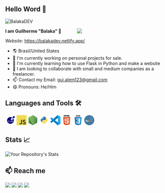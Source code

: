 ## Hello Word 👋

<p align="left"> <img src="https://komarev.com/ghpvc/?username=BalakaDEV" alt="BalakaDEV" /> </p>

<img align="right" width="275" src="https://media3.giphy.com/media/RMwgs5kZqkRyhF24KK/giphy.gif" />

**I am Guilherme "Balaka" 👤** <p>
*Website:* https://balakadev.netlify.app/
- 🌎 Brasil/United States
- 🔭 I'm currently working on personal projects for sale.
- 🌱 I'm currently learning how to use Flask in Python and make a website
- 👯 I am looking to collaborate with small and medium companies as a freelancer. 
- 📫 Contact my Email: gui.alem123@gmail.com
- 😄 Pronouns: He/Him 

## **Languages and Tools 🛠️** 

<img height="32" src="https://raw.githubusercontent.com/github/explore/80688e429a7d4ef2fca1e82350fe8e3517d3494d/topics/lua/lua.png"></code>
<img height="32" src="https://raw.githubusercontent.com/github/explore/80688e429a7d4ef2fca1e82350fe8e3517d3494d/topics/javascript/javascript.png"></code>
<img height="32" src="https://raw.githubusercontent.com/github/explore/80688e429a7d4ef2fca1e82350fe8e3517d3494d/topics/nodejs/nodejs.png"></code>
<img height="32" src="https://raw.githubusercontent.com/github/explore/80688e429a7d4ef2fca1e82350fe8e3517d3494d/topics/python/python.png"></code>
<img height="32" src="https://raw.githubusercontent.com/github/explore/80688e429a7d4ef2fca1e82350fe8e3517d3494d/topics/visual-studio-code/visual-studio-code.png"></code>
<img height="32" src="https://raw.githubusercontent.com/github/explore/80688e429a7d4ef2fca1e82350fe8e3517d3494d/topics/html/html.png"></code>
<img height="32" src="https://raw.githubusercontent.com/github/explore/80688e429a7d4ef2fca1e82350fe8e3517d3494d/topics/css/css.png"></code>
<img height="32" src="https://raw.githubusercontent.com/sachinverma53121/sachinverma53121/master/icons/mysql.png"></code>

## **Stats 📈**
![Your Repository's Stats](https://github-readme-stats.vercel.app/api?username=BalakaDEV&theme=tokyonight&show_icons=true)

<p>

## 📫 **Reach me**
 
<div> 
  <a href="https://www.youtube.com/channel/UCHA_fmzeUZuE-iGbgI3VkRQ" target="_blank"><img src="https://img.shields.io/badge/YouTube-FF0000?style=for-the-badge&logo=youtube&logoColor=white" target="_blank"></a>
  <a href="https://www.instagram.com/gui_alem/" target="_blank"><img src="https://img.shields.io/badge/-Instagram-%23E4405F?style=for-the-badge&logo=instagram&logoColor=white" target="_blank"></a>
 	<a href="https://www.twitch.tv/balakadev" target="_blank"><img src="https://img.shields.io/badge/Twitch-9146FF?style=for-the-badge&logo=twitch&logoColor=white" target="_blank"></a>
   <a href="https://discordapp.com/users/746670069903261696/" target="_blank"><img src="https://img.shields.io/badge/Discord-Balaka%239918-7289DA?logo=Discord&style=for-the-badge" target="_blank"></a>
